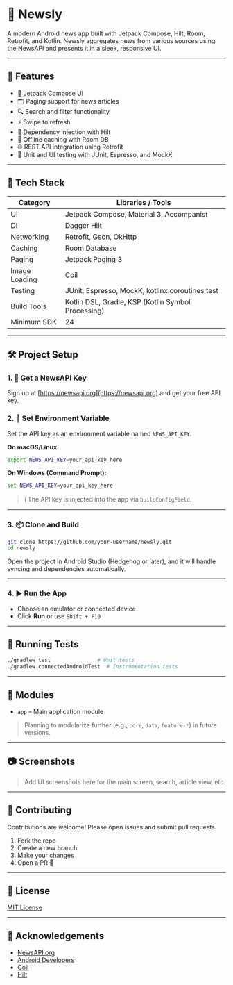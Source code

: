 # 📰 Newsly

A modern Android news app built with Jetpack Compose, Hilt, Room, Retrofit, and Kotlin. Newsly aggregates news from various sources using the NewsAPI and presents it in a sleek, responsive UI.

---

## 🚀 Features

- 🧭 Jetpack Compose UI
- 🗂️ Paging support for news articles
- 🔍 Search and filter functionality
- ⚡ Swipe to refresh
- 💉 Dependency injection with Hilt
- 🧠 Offline caching with Room DB
- 🌐 REST API integration using Retrofit
- 🧪 Unit and UI testing with JUnit, Espresso, and MockK

---

## 🧰 Tech Stack

| Category         | Libraries / Tools                                                  |
|------------------|--------------------------------------------------------------------|
| UI               | Jetpack Compose, Material 3, Accompanist                           |
| DI               | Dagger Hilt                                                        |
| Networking       | Retrofit, Gson, OkHttp                                             |
| Caching          | Room Database                                                      |
| Paging           | Jetpack Paging 3                                                   |
| Image Loading    | Coil                                                               |
| Testing          | JUnit, Espresso, MockK, kotlinx.coroutines test                    |
| Build Tools      | Kotlin DSL, Gradle, KSP (Kotlin Symbol Processing)                 |
| Minimum SDK      | 24                                                                 |

---

## 🛠️ Project Setup

### 1. 🔑 Get a NewsAPI Key

Sign up at [https://newsapi.org](https://newsapi.org) and get your free API key.

### 2. 🧪 Set Environment Variable

Set the API key as an environment variable named `NEWS_API_KEY`.

**On macOS/Linux:**
```bash
export NEWS_API_KEY=your_api_key_here
```

**On Windows (Command Prompt):**
```cmd
set NEWS_API_KEY=your_api_key_here
```

> ℹ️ The API key is injected into the app via `buildConfigField`.

---

### 3. 📦 Clone and Build

```bash
git clone https://github.com/your-username/newsly.git
cd newsly
```

Open the project in Android Studio (Hedgehog or later), and it will handle syncing and dependencies automatically.

---

### 4. ▶️ Run the App

- Choose an emulator or connected device
- Click **Run** or use `Shift + F10`

---

## 🧪 Running Tests

```bash
./gradlew test               # Unit tests
./gradlew connectedAndroidTest  # Instrumentation tests
```

---

## 🧩 Modules

- `app` – Main application module

> Planning to modularize further (e.g., `core`, `data`, `feature-*`) in future versions.

---

## 📷 Screenshots

> Add UI screenshots here for the main screen, search, article view, etc.

---

## 🤝 Contributing

Contributions are welcome! Please open issues and submit pull requests.

1. Fork the repo
2. Create a new branch
3. Make your changes
4. Open a PR 🎉

---

## 📄 License

[MIT License](LICENSE)

---

## 🙌 Acknowledgements

- [NewsAPI.org](https://newsapi.org)
- [Android Developers](https://developer.android.com)
- [Coil](https://coil-kt.github.io/coil/)
- [Hilt](https://dagger.dev/hilt/)
